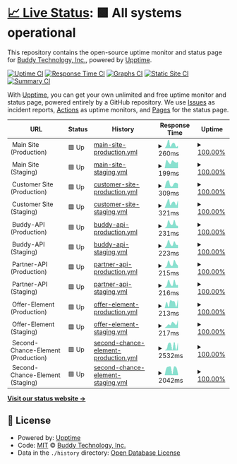 # [📈 Live Status](https://Buddy-Technology.github.io/buddy-status): <!--live status--> **🟩 All systems operational**

This repository contains the open-source uptime monitor and status page for [Buddy Technology, Inc.](https://buddy.insure), powered by [Upptime](https://github.com/upptime/upptime).

[![Uptime CI](https://github.com/Buddy-Technology/buddy-status/workflows/Uptime%20CI/badge.svg)](https://github.com/Buddy-Technology/buddy-status/actions?query=workflow%3A%22Uptime+CI%22)
[![Response Time CI](https://github.com/Buddy-Technology/buddy-status/workflows/Response%20Time%20CI/badge.svg)](https://github.com/Buddy-Technology/buddy-status/actions?query=workflow%3A%22Response+Time+CI%22)
[![Graphs CI](https://github.com/Buddy-Technology/buddy-status/workflows/Graphs%20CI/badge.svg)](https://github.com/Buddy-Technology/buddy-status/actions?query=workflow%3A%22Graphs+CI%22)
[![Static Site CI](https://github.com/Buddy-Technology/buddy-status/workflows/Static%20Site%20CI/badge.svg)](https://github.com/Buddy-Technology/buddy-status/actions?query=workflow%3A%22Static+Site+CI%22)
[![Summary CI](https://github.com/Buddy-Technology/buddy-status/workflows/Summary%20CI/badge.svg)](https://github.com/Buddy-Technology/buddy-status/actions?query=workflow%3A%22Summary+CI%22)

With [Upptime](https://upptime.js.org), you can get your own unlimited and free uptime monitor and status page, powered entirely by a GitHub repository. We use [Issues](https://github.com/Buddy-Technology/buddy-status/issues) as incident reports, [Actions](https://github.com/Buddy-Technology/buddy-status/actions) as uptime monitors, and [Pages](https://Buddy-Technology.github.io/buddy-status) for the status page.

<!--start: status pages-->
<!-- This summary is generated by Upptime (https://github.com/upptime/upptime) -->
<!-- Do not edit this manually, your changes will be overwritten -->
<!-- prettier-ignore -->
| URL | Status | History | Response Time | Uptime |
| --- | ------ | ------- | ------------- | ------ |
| <img alt="" src="https://icons.duckduckgo.com/ip3/null.ico" height="13"> Main Site (Production) | 🟩 Up | [main-site-production.yml](https://github.com/Buddy-Technology/buddy-status/commits/HEAD/history/main-site-production.yml) | <details><summary><img alt="Response time graph" src="./graphs/main-site-production/response-time-week.png" height="20"> 260ms</summary><br><a href="https://buddy-status.buddy.insure/history/main-site-production"><img alt="Response time 359" src="https://img.shields.io/endpoint?url=https%3A%2F%2Fraw.githubusercontent.com%2FBuddy-Technology%2Fbuddy-status%2FHEAD%2Fapi%2Fmain-site-production%2Fresponse-time.json"></a><br><a href="https://buddy-status.buddy.insure/history/main-site-production"><img alt="24-hour response time 209" src="https://img.shields.io/endpoint?url=https%3A%2F%2Fraw.githubusercontent.com%2FBuddy-Technology%2Fbuddy-status%2FHEAD%2Fapi%2Fmain-site-production%2Fresponse-time-day.json"></a><br><a href="https://buddy-status.buddy.insure/history/main-site-production"><img alt="7-day response time 260" src="https://img.shields.io/endpoint?url=https%3A%2F%2Fraw.githubusercontent.com%2FBuddy-Technology%2Fbuddy-status%2FHEAD%2Fapi%2Fmain-site-production%2Fresponse-time-week.json"></a><br><a href="https://buddy-status.buddy.insure/history/main-site-production"><img alt="30-day response time 408" src="https://img.shields.io/endpoint?url=https%3A%2F%2Fraw.githubusercontent.com%2FBuddy-Technology%2Fbuddy-status%2FHEAD%2Fapi%2Fmain-site-production%2Fresponse-time-month.json"></a><br><a href="https://buddy-status.buddy.insure/history/main-site-production"><img alt="1-year response time 359" src="https://img.shields.io/endpoint?url=https%3A%2F%2Fraw.githubusercontent.com%2FBuddy-Technology%2Fbuddy-status%2FHEAD%2Fapi%2Fmain-site-production%2Fresponse-time-year.json"></a></details> | <details><summary><a href="https://buddy-status.buddy.insure/history/main-site-production">100.00%</a></summary><a href="https://buddy-status.buddy.insure/history/main-site-production"><img alt="All-time uptime 100.00%" src="https://img.shields.io/endpoint?url=https%3A%2F%2Fraw.githubusercontent.com%2FBuddy-Technology%2Fbuddy-status%2FHEAD%2Fapi%2Fmain-site-production%2Fuptime.json"></a><br><a href="https://buddy-status.buddy.insure/history/main-site-production"><img alt="24-hour uptime 100.00%" src="https://img.shields.io/endpoint?url=https%3A%2F%2Fraw.githubusercontent.com%2FBuddy-Technology%2Fbuddy-status%2FHEAD%2Fapi%2Fmain-site-production%2Fuptime-day.json"></a><br><a href="https://buddy-status.buddy.insure/history/main-site-production"><img alt="7-day uptime 100.00%" src="https://img.shields.io/endpoint?url=https%3A%2F%2Fraw.githubusercontent.com%2FBuddy-Technology%2Fbuddy-status%2FHEAD%2Fapi%2Fmain-site-production%2Fuptime-week.json"></a><br><a href="https://buddy-status.buddy.insure/history/main-site-production"><img alt="30-day uptime 100.00%" src="https://img.shields.io/endpoint?url=https%3A%2F%2Fraw.githubusercontent.com%2FBuddy-Technology%2Fbuddy-status%2FHEAD%2Fapi%2Fmain-site-production%2Fuptime-month.json"></a><br><a href="https://buddy-status.buddy.insure/history/main-site-production"><img alt="1-year uptime 100.00%" src="https://img.shields.io/endpoint?url=https%3A%2F%2Fraw.githubusercontent.com%2FBuddy-Technology%2Fbuddy-status%2FHEAD%2Fapi%2Fmain-site-production%2Fuptime-year.json"></a></details>
| <img alt="" src="https://icons.duckduckgo.com/ip3/null.ico" height="13"> Main Site (Staging) | 🟩 Up | [main-site-staging.yml](https://github.com/Buddy-Technology/buddy-status/commits/HEAD/history/main-site-staging.yml) | <details><summary><img alt="Response time graph" src="./graphs/main-site-staging/response-time-week.png" height="20"> 199ms</summary><br><a href="https://buddy-status.buddy.insure/history/main-site-staging"><img alt="Response time 332" src="https://img.shields.io/endpoint?url=https%3A%2F%2Fraw.githubusercontent.com%2FBuddy-Technology%2Fbuddy-status%2FHEAD%2Fapi%2Fmain-site-staging%2Fresponse-time.json"></a><br><a href="https://buddy-status.buddy.insure/history/main-site-staging"><img alt="24-hour response time 199" src="https://img.shields.io/endpoint?url=https%3A%2F%2Fraw.githubusercontent.com%2FBuddy-Technology%2Fbuddy-status%2FHEAD%2Fapi%2Fmain-site-staging%2Fresponse-time-day.json"></a><br><a href="https://buddy-status.buddy.insure/history/main-site-staging"><img alt="7-day response time 199" src="https://img.shields.io/endpoint?url=https%3A%2F%2Fraw.githubusercontent.com%2FBuddy-Technology%2Fbuddy-status%2FHEAD%2Fapi%2Fmain-site-staging%2Fresponse-time-week.json"></a><br><a href="https://buddy-status.buddy.insure/history/main-site-staging"><img alt="30-day response time 391" src="https://img.shields.io/endpoint?url=https%3A%2F%2Fraw.githubusercontent.com%2FBuddy-Technology%2Fbuddy-status%2FHEAD%2Fapi%2Fmain-site-staging%2Fresponse-time-month.json"></a><br><a href="https://buddy-status.buddy.insure/history/main-site-staging"><img alt="1-year response time 327" src="https://img.shields.io/endpoint?url=https%3A%2F%2Fraw.githubusercontent.com%2FBuddy-Technology%2Fbuddy-status%2FHEAD%2Fapi%2Fmain-site-staging%2Fresponse-time-year.json"></a></details> | <details><summary><a href="https://buddy-status.buddy.insure/history/main-site-staging">100.00%</a></summary><a href="https://buddy-status.buddy.insure/history/main-site-staging"><img alt="All-time uptime 100.00%" src="https://img.shields.io/endpoint?url=https%3A%2F%2Fraw.githubusercontent.com%2FBuddy-Technology%2Fbuddy-status%2FHEAD%2Fapi%2Fmain-site-staging%2Fuptime.json"></a><br><a href="https://buddy-status.buddy.insure/history/main-site-staging"><img alt="24-hour uptime 100.00%" src="https://img.shields.io/endpoint?url=https%3A%2F%2Fraw.githubusercontent.com%2FBuddy-Technology%2Fbuddy-status%2FHEAD%2Fapi%2Fmain-site-staging%2Fuptime-day.json"></a><br><a href="https://buddy-status.buddy.insure/history/main-site-staging"><img alt="7-day uptime 100.00%" src="https://img.shields.io/endpoint?url=https%3A%2F%2Fraw.githubusercontent.com%2FBuddy-Technology%2Fbuddy-status%2FHEAD%2Fapi%2Fmain-site-staging%2Fuptime-week.json"></a><br><a href="https://buddy-status.buddy.insure/history/main-site-staging"><img alt="30-day uptime 100.00%" src="https://img.shields.io/endpoint?url=https%3A%2F%2Fraw.githubusercontent.com%2FBuddy-Technology%2Fbuddy-status%2FHEAD%2Fapi%2Fmain-site-staging%2Fuptime-month.json"></a><br><a href="https://buddy-status.buddy.insure/history/main-site-staging"><img alt="1-year uptime 100.00%" src="https://img.shields.io/endpoint?url=https%3A%2F%2Fraw.githubusercontent.com%2FBuddy-Technology%2Fbuddy-status%2FHEAD%2Fapi%2Fmain-site-staging%2Fuptime-year.json"></a></details>
| <img alt="" src="https://icons.duckduckgo.com/ip3/null.ico" height="13"> Customer Site (Production) | 🟩 Up | [customer-site-production.yml](https://github.com/Buddy-Technology/buddy-status/commits/HEAD/history/customer-site-production.yml) | <details><summary><img alt="Response time graph" src="./graphs/customer-site-production/response-time-week.png" height="20"> 309ms</summary><br><a href="https://buddy-status.buddy.insure/history/customer-site-production"><img alt="Response time 328" src="https://img.shields.io/endpoint?url=https%3A%2F%2Fraw.githubusercontent.com%2FBuddy-Technology%2Fbuddy-status%2FHEAD%2Fapi%2Fcustomer-site-production%2Fresponse-time.json"></a><br><a href="https://buddy-status.buddy.insure/history/customer-site-production"><img alt="24-hour response time 471" src="https://img.shields.io/endpoint?url=https%3A%2F%2Fraw.githubusercontent.com%2FBuddy-Technology%2Fbuddy-status%2FHEAD%2Fapi%2Fcustomer-site-production%2Fresponse-time-day.json"></a><br><a href="https://buddy-status.buddy.insure/history/customer-site-production"><img alt="7-day response time 309" src="https://img.shields.io/endpoint?url=https%3A%2F%2Fraw.githubusercontent.com%2FBuddy-Technology%2Fbuddy-status%2FHEAD%2Fapi%2Fcustomer-site-production%2Fresponse-time-week.json"></a><br><a href="https://buddy-status.buddy.insure/history/customer-site-production"><img alt="30-day response time 373" src="https://img.shields.io/endpoint?url=https%3A%2F%2Fraw.githubusercontent.com%2FBuddy-Technology%2Fbuddy-status%2FHEAD%2Fapi%2Fcustomer-site-production%2Fresponse-time-month.json"></a><br><a href="https://buddy-status.buddy.insure/history/customer-site-production"><img alt="1-year response time 320" src="https://img.shields.io/endpoint?url=https%3A%2F%2Fraw.githubusercontent.com%2FBuddy-Technology%2Fbuddy-status%2FHEAD%2Fapi%2Fcustomer-site-production%2Fresponse-time-year.json"></a></details> | <details><summary><a href="https://buddy-status.buddy.insure/history/customer-site-production">100.00%</a></summary><a href="https://buddy-status.buddy.insure/history/customer-site-production"><img alt="All-time uptime 100.00%" src="https://img.shields.io/endpoint?url=https%3A%2F%2Fraw.githubusercontent.com%2FBuddy-Technology%2Fbuddy-status%2FHEAD%2Fapi%2Fcustomer-site-production%2Fuptime.json"></a><br><a href="https://buddy-status.buddy.insure/history/customer-site-production"><img alt="24-hour uptime 100.00%" src="https://img.shields.io/endpoint?url=https%3A%2F%2Fraw.githubusercontent.com%2FBuddy-Technology%2Fbuddy-status%2FHEAD%2Fapi%2Fcustomer-site-production%2Fuptime-day.json"></a><br><a href="https://buddy-status.buddy.insure/history/customer-site-production"><img alt="7-day uptime 100.00%" src="https://img.shields.io/endpoint?url=https%3A%2F%2Fraw.githubusercontent.com%2FBuddy-Technology%2Fbuddy-status%2FHEAD%2Fapi%2Fcustomer-site-production%2Fuptime-week.json"></a><br><a href="https://buddy-status.buddy.insure/history/customer-site-production"><img alt="30-day uptime 100.00%" src="https://img.shields.io/endpoint?url=https%3A%2F%2Fraw.githubusercontent.com%2FBuddy-Technology%2Fbuddy-status%2FHEAD%2Fapi%2Fcustomer-site-production%2Fuptime-month.json"></a><br><a href="https://buddy-status.buddy.insure/history/customer-site-production"><img alt="1-year uptime 100.00%" src="https://img.shields.io/endpoint?url=https%3A%2F%2Fraw.githubusercontent.com%2FBuddy-Technology%2Fbuddy-status%2FHEAD%2Fapi%2Fcustomer-site-production%2Fuptime-year.json"></a></details>
| <img alt="" src="https://icons.duckduckgo.com/ip3/null.ico" height="13"> Customer Site (Staging) | 🟩 Up | [customer-site-staging.yml](https://github.com/Buddy-Technology/buddy-status/commits/HEAD/history/customer-site-staging.yml) | <details><summary><img alt="Response time graph" src="./graphs/customer-site-staging/response-time-week.png" height="20"> 321ms</summary><br><a href="https://buddy-status.buddy.insure/history/customer-site-staging"><img alt="Response time 297" src="https://img.shields.io/endpoint?url=https%3A%2F%2Fraw.githubusercontent.com%2FBuddy-Technology%2Fbuddy-status%2FHEAD%2Fapi%2Fcustomer-site-staging%2Fresponse-time.json"></a><br><a href="https://buddy-status.buddy.insure/history/customer-site-staging"><img alt="24-hour response time 411" src="https://img.shields.io/endpoint?url=https%3A%2F%2Fraw.githubusercontent.com%2FBuddy-Technology%2Fbuddy-status%2FHEAD%2Fapi%2Fcustomer-site-staging%2Fresponse-time-day.json"></a><br><a href="https://buddy-status.buddy.insure/history/customer-site-staging"><img alt="7-day response time 321" src="https://img.shields.io/endpoint?url=https%3A%2F%2Fraw.githubusercontent.com%2FBuddy-Technology%2Fbuddy-status%2FHEAD%2Fapi%2Fcustomer-site-staging%2Fresponse-time-week.json"></a><br><a href="https://buddy-status.buddy.insure/history/customer-site-staging"><img alt="30-day response time 323" src="https://img.shields.io/endpoint?url=https%3A%2F%2Fraw.githubusercontent.com%2FBuddy-Technology%2Fbuddy-status%2FHEAD%2Fapi%2Fcustomer-site-staging%2Fresponse-time-month.json"></a><br><a href="https://buddy-status.buddy.insure/history/customer-site-staging"><img alt="1-year response time 292" src="https://img.shields.io/endpoint?url=https%3A%2F%2Fraw.githubusercontent.com%2FBuddy-Technology%2Fbuddy-status%2FHEAD%2Fapi%2Fcustomer-site-staging%2Fresponse-time-year.json"></a></details> | <details><summary><a href="https://buddy-status.buddy.insure/history/customer-site-staging">100.00%</a></summary><a href="https://buddy-status.buddy.insure/history/customer-site-staging"><img alt="All-time uptime 100.00%" src="https://img.shields.io/endpoint?url=https%3A%2F%2Fraw.githubusercontent.com%2FBuddy-Technology%2Fbuddy-status%2FHEAD%2Fapi%2Fcustomer-site-staging%2Fuptime.json"></a><br><a href="https://buddy-status.buddy.insure/history/customer-site-staging"><img alt="24-hour uptime 100.00%" src="https://img.shields.io/endpoint?url=https%3A%2F%2Fraw.githubusercontent.com%2FBuddy-Technology%2Fbuddy-status%2FHEAD%2Fapi%2Fcustomer-site-staging%2Fuptime-day.json"></a><br><a href="https://buddy-status.buddy.insure/history/customer-site-staging"><img alt="7-day uptime 100.00%" src="https://img.shields.io/endpoint?url=https%3A%2F%2Fraw.githubusercontent.com%2FBuddy-Technology%2Fbuddy-status%2FHEAD%2Fapi%2Fcustomer-site-staging%2Fuptime-week.json"></a><br><a href="https://buddy-status.buddy.insure/history/customer-site-staging"><img alt="30-day uptime 100.00%" src="https://img.shields.io/endpoint?url=https%3A%2F%2Fraw.githubusercontent.com%2FBuddy-Technology%2Fbuddy-status%2FHEAD%2Fapi%2Fcustomer-site-staging%2Fuptime-month.json"></a><br><a href="https://buddy-status.buddy.insure/history/customer-site-staging"><img alt="1-year uptime 100.00%" src="https://img.shields.io/endpoint?url=https%3A%2F%2Fraw.githubusercontent.com%2FBuddy-Technology%2Fbuddy-status%2FHEAD%2Fapi%2Fcustomer-site-staging%2Fuptime-year.json"></a></details>
| <img alt="" src="https://icons.duckduckgo.com/ip3/null.ico" height="13"> Buddy-API (Production) | 🟩 Up | [buddy-api-production.yml](https://github.com/Buddy-Technology/buddy-status/commits/HEAD/history/buddy-api-production.yml) | <details><summary><img alt="Response time graph" src="./graphs/buddy-api-production/response-time-week.png" height="20"> 231ms</summary><br><a href="https://buddy-status.buddy.insure/history/buddy-api-production"><img alt="Response time 210" src="https://img.shields.io/endpoint?url=https%3A%2F%2Fraw.githubusercontent.com%2FBuddy-Technology%2Fbuddy-status%2FHEAD%2Fapi%2Fbuddy-api-production%2Fresponse-time.json"></a><br><a href="https://buddy-status.buddy.insure/history/buddy-api-production"><img alt="24-hour response time 339" src="https://img.shields.io/endpoint?url=https%3A%2F%2Fraw.githubusercontent.com%2FBuddy-Technology%2Fbuddy-status%2FHEAD%2Fapi%2Fbuddy-api-production%2Fresponse-time-day.json"></a><br><a href="https://buddy-status.buddy.insure/history/buddy-api-production"><img alt="7-day response time 231" src="https://img.shields.io/endpoint?url=https%3A%2F%2Fraw.githubusercontent.com%2FBuddy-Technology%2Fbuddy-status%2FHEAD%2Fapi%2Fbuddy-api-production%2Fresponse-time-week.json"></a><br><a href="https://buddy-status.buddy.insure/history/buddy-api-production"><img alt="30-day response time 195" src="https://img.shields.io/endpoint?url=https%3A%2F%2Fraw.githubusercontent.com%2FBuddy-Technology%2Fbuddy-status%2FHEAD%2Fapi%2Fbuddy-api-production%2Fresponse-time-month.json"></a><br><a href="https://buddy-status.buddy.insure/history/buddy-api-production"><img alt="1-year response time 215" src="https://img.shields.io/endpoint?url=https%3A%2F%2Fraw.githubusercontent.com%2FBuddy-Technology%2Fbuddy-status%2FHEAD%2Fapi%2Fbuddy-api-production%2Fresponse-time-year.json"></a></details> | <details><summary><a href="https://buddy-status.buddy.insure/history/buddy-api-production">100.00%</a></summary><a href="https://buddy-status.buddy.insure/history/buddy-api-production"><img alt="All-time uptime 100.00%" src="https://img.shields.io/endpoint?url=https%3A%2F%2Fraw.githubusercontent.com%2FBuddy-Technology%2Fbuddy-status%2FHEAD%2Fapi%2Fbuddy-api-production%2Fuptime.json"></a><br><a href="https://buddy-status.buddy.insure/history/buddy-api-production"><img alt="24-hour uptime 100.00%" src="https://img.shields.io/endpoint?url=https%3A%2F%2Fraw.githubusercontent.com%2FBuddy-Technology%2Fbuddy-status%2FHEAD%2Fapi%2Fbuddy-api-production%2Fuptime-day.json"></a><br><a href="https://buddy-status.buddy.insure/history/buddy-api-production"><img alt="7-day uptime 100.00%" src="https://img.shields.io/endpoint?url=https%3A%2F%2Fraw.githubusercontent.com%2FBuddy-Technology%2Fbuddy-status%2FHEAD%2Fapi%2Fbuddy-api-production%2Fuptime-week.json"></a><br><a href="https://buddy-status.buddy.insure/history/buddy-api-production"><img alt="30-day uptime 100.00%" src="https://img.shields.io/endpoint?url=https%3A%2F%2Fraw.githubusercontent.com%2FBuddy-Technology%2Fbuddy-status%2FHEAD%2Fapi%2Fbuddy-api-production%2Fuptime-month.json"></a><br><a href="https://buddy-status.buddy.insure/history/buddy-api-production"><img alt="1-year uptime 100.00%" src="https://img.shields.io/endpoint?url=https%3A%2F%2Fraw.githubusercontent.com%2FBuddy-Technology%2Fbuddy-status%2FHEAD%2Fapi%2Fbuddy-api-production%2Fuptime-year.json"></a></details>
| <img alt="" src="https://icons.duckduckgo.com/ip3/null.ico" height="13"> Buddy-API (Staging) | 🟩 Up | [buddy-api-staging.yml](https://github.com/Buddy-Technology/buddy-status/commits/HEAD/history/buddy-api-staging.yml) | <details><summary><img alt="Response time graph" src="./graphs/buddy-api-staging/response-time-week.png" height="20"> 223ms</summary><br><a href="https://buddy-status.buddy.insure/history/buddy-api-staging"><img alt="Response time 196" src="https://img.shields.io/endpoint?url=https%3A%2F%2Fraw.githubusercontent.com%2FBuddy-Technology%2Fbuddy-status%2FHEAD%2Fapi%2Fbuddy-api-staging%2Fresponse-time.json"></a><br><a href="https://buddy-status.buddy.insure/history/buddy-api-staging"><img alt="24-hour response time 365" src="https://img.shields.io/endpoint?url=https%3A%2F%2Fraw.githubusercontent.com%2FBuddy-Technology%2Fbuddy-status%2FHEAD%2Fapi%2Fbuddy-api-staging%2Fresponse-time-day.json"></a><br><a href="https://buddy-status.buddy.insure/history/buddy-api-staging"><img alt="7-day response time 223" src="https://img.shields.io/endpoint?url=https%3A%2F%2Fraw.githubusercontent.com%2FBuddy-Technology%2Fbuddy-status%2FHEAD%2Fapi%2Fbuddy-api-staging%2Fresponse-time-week.json"></a><br><a href="https://buddy-status.buddy.insure/history/buddy-api-staging"><img alt="30-day response time 190" src="https://img.shields.io/endpoint?url=https%3A%2F%2Fraw.githubusercontent.com%2FBuddy-Technology%2Fbuddy-status%2FHEAD%2Fapi%2Fbuddy-api-staging%2Fresponse-time-month.json"></a><br><a href="https://buddy-status.buddy.insure/history/buddy-api-staging"><img alt="1-year response time 199" src="https://img.shields.io/endpoint?url=https%3A%2F%2Fraw.githubusercontent.com%2FBuddy-Technology%2Fbuddy-status%2FHEAD%2Fapi%2Fbuddy-api-staging%2Fresponse-time-year.json"></a></details> | <details><summary><a href="https://buddy-status.buddy.insure/history/buddy-api-staging">100.00%</a></summary><a href="https://buddy-status.buddy.insure/history/buddy-api-staging"><img alt="All-time uptime 100.00%" src="https://img.shields.io/endpoint?url=https%3A%2F%2Fraw.githubusercontent.com%2FBuddy-Technology%2Fbuddy-status%2FHEAD%2Fapi%2Fbuddy-api-staging%2Fuptime.json"></a><br><a href="https://buddy-status.buddy.insure/history/buddy-api-staging"><img alt="24-hour uptime 100.00%" src="https://img.shields.io/endpoint?url=https%3A%2F%2Fraw.githubusercontent.com%2FBuddy-Technology%2Fbuddy-status%2FHEAD%2Fapi%2Fbuddy-api-staging%2Fuptime-day.json"></a><br><a href="https://buddy-status.buddy.insure/history/buddy-api-staging"><img alt="7-day uptime 100.00%" src="https://img.shields.io/endpoint?url=https%3A%2F%2Fraw.githubusercontent.com%2FBuddy-Technology%2Fbuddy-status%2FHEAD%2Fapi%2Fbuddy-api-staging%2Fuptime-week.json"></a><br><a href="https://buddy-status.buddy.insure/history/buddy-api-staging"><img alt="30-day uptime 100.00%" src="https://img.shields.io/endpoint?url=https%3A%2F%2Fraw.githubusercontent.com%2FBuddy-Technology%2Fbuddy-status%2FHEAD%2Fapi%2Fbuddy-api-staging%2Fuptime-month.json"></a><br><a href="https://buddy-status.buddy.insure/history/buddy-api-staging"><img alt="1-year uptime 100.00%" src="https://img.shields.io/endpoint?url=https%3A%2F%2Fraw.githubusercontent.com%2FBuddy-Technology%2Fbuddy-status%2FHEAD%2Fapi%2Fbuddy-api-staging%2Fuptime-year.json"></a></details>
| <img alt="" src="https://icons.duckduckgo.com/ip3/null.ico" height="13"> Partner-API (Production) | 🟩 Up | [partner-api-production.yml](https://github.com/Buddy-Technology/buddy-status/commits/HEAD/history/partner-api-production.yml) | <details><summary><img alt="Response time graph" src="./graphs/partner-api-production/response-time-week.png" height="20"> 215ms</summary><br><a href="https://buddy-status.buddy.insure/history/partner-api-production"><img alt="Response time 189" src="https://img.shields.io/endpoint?url=https%3A%2F%2Fraw.githubusercontent.com%2FBuddy-Technology%2Fbuddy-status%2FHEAD%2Fapi%2Fpartner-api-production%2Fresponse-time.json"></a><br><a href="https://buddy-status.buddy.insure/history/partner-api-production"><img alt="24-hour response time 312" src="https://img.shields.io/endpoint?url=https%3A%2F%2Fraw.githubusercontent.com%2FBuddy-Technology%2Fbuddy-status%2FHEAD%2Fapi%2Fpartner-api-production%2Fresponse-time-day.json"></a><br><a href="https://buddy-status.buddy.insure/history/partner-api-production"><img alt="7-day response time 215" src="https://img.shields.io/endpoint?url=https%3A%2F%2Fraw.githubusercontent.com%2FBuddy-Technology%2Fbuddy-status%2FHEAD%2Fapi%2Fpartner-api-production%2Fresponse-time-week.json"></a><br><a href="https://buddy-status.buddy.insure/history/partner-api-production"><img alt="30-day response time 186" src="https://img.shields.io/endpoint?url=https%3A%2F%2Fraw.githubusercontent.com%2FBuddy-Technology%2Fbuddy-status%2FHEAD%2Fapi%2Fpartner-api-production%2Fresponse-time-month.json"></a><br><a href="https://buddy-status.buddy.insure/history/partner-api-production"><img alt="1-year response time 190" src="https://img.shields.io/endpoint?url=https%3A%2F%2Fraw.githubusercontent.com%2FBuddy-Technology%2Fbuddy-status%2FHEAD%2Fapi%2Fpartner-api-production%2Fresponse-time-year.json"></a></details> | <details><summary><a href="https://buddy-status.buddy.insure/history/partner-api-production">100.00%</a></summary><a href="https://buddy-status.buddy.insure/history/partner-api-production"><img alt="All-time uptime 100.00%" src="https://img.shields.io/endpoint?url=https%3A%2F%2Fraw.githubusercontent.com%2FBuddy-Technology%2Fbuddy-status%2FHEAD%2Fapi%2Fpartner-api-production%2Fuptime.json"></a><br><a href="https://buddy-status.buddy.insure/history/partner-api-production"><img alt="24-hour uptime 100.00%" src="https://img.shields.io/endpoint?url=https%3A%2F%2Fraw.githubusercontent.com%2FBuddy-Technology%2Fbuddy-status%2FHEAD%2Fapi%2Fpartner-api-production%2Fuptime-day.json"></a><br><a href="https://buddy-status.buddy.insure/history/partner-api-production"><img alt="7-day uptime 100.00%" src="https://img.shields.io/endpoint?url=https%3A%2F%2Fraw.githubusercontent.com%2FBuddy-Technology%2Fbuddy-status%2FHEAD%2Fapi%2Fpartner-api-production%2Fuptime-week.json"></a><br><a href="https://buddy-status.buddy.insure/history/partner-api-production"><img alt="30-day uptime 100.00%" src="https://img.shields.io/endpoint?url=https%3A%2F%2Fraw.githubusercontent.com%2FBuddy-Technology%2Fbuddy-status%2FHEAD%2Fapi%2Fpartner-api-production%2Fuptime-month.json"></a><br><a href="https://buddy-status.buddy.insure/history/partner-api-production"><img alt="1-year uptime 100.00%" src="https://img.shields.io/endpoint?url=https%3A%2F%2Fraw.githubusercontent.com%2FBuddy-Technology%2Fbuddy-status%2FHEAD%2Fapi%2Fpartner-api-production%2Fuptime-year.json"></a></details>
| <img alt="" src="https://icons.duckduckgo.com/ip3/null.ico" height="13"> Partner-API (Staging) | 🟩 Up | [partner-api-staging.yml](https://github.com/Buddy-Technology/buddy-status/commits/HEAD/history/partner-api-staging.yml) | <details><summary><img alt="Response time graph" src="./graphs/partner-api-staging/response-time-week.png" height="20"> 216ms</summary><br><a href="https://buddy-status.buddy.insure/history/partner-api-staging"><img alt="Response time 187" src="https://img.shields.io/endpoint?url=https%3A%2F%2Fraw.githubusercontent.com%2FBuddy-Technology%2Fbuddy-status%2FHEAD%2Fapi%2Fpartner-api-staging%2Fresponse-time.json"></a><br><a href="https://buddy-status.buddy.insure/history/partner-api-staging"><img alt="24-hour response time 309" src="https://img.shields.io/endpoint?url=https%3A%2F%2Fraw.githubusercontent.com%2FBuddy-Technology%2Fbuddy-status%2FHEAD%2Fapi%2Fpartner-api-staging%2Fresponse-time-day.json"></a><br><a href="https://buddy-status.buddy.insure/history/partner-api-staging"><img alt="7-day response time 216" src="https://img.shields.io/endpoint?url=https%3A%2F%2Fraw.githubusercontent.com%2FBuddy-Technology%2Fbuddy-status%2FHEAD%2Fapi%2Fpartner-api-staging%2Fresponse-time-week.json"></a><br><a href="https://buddy-status.buddy.insure/history/partner-api-staging"><img alt="30-day response time 190" src="https://img.shields.io/endpoint?url=https%3A%2F%2Fraw.githubusercontent.com%2FBuddy-Technology%2Fbuddy-status%2FHEAD%2Fapi%2Fpartner-api-staging%2Fresponse-time-month.json"></a><br><a href="https://buddy-status.buddy.insure/history/partner-api-staging"><img alt="1-year response time 190" src="https://img.shields.io/endpoint?url=https%3A%2F%2Fraw.githubusercontent.com%2FBuddy-Technology%2Fbuddy-status%2FHEAD%2Fapi%2Fpartner-api-staging%2Fresponse-time-year.json"></a></details> | <details><summary><a href="https://buddy-status.buddy.insure/history/partner-api-staging">100.00%</a></summary><a href="https://buddy-status.buddy.insure/history/partner-api-staging"><img alt="All-time uptime 100.00%" src="https://img.shields.io/endpoint?url=https%3A%2F%2Fraw.githubusercontent.com%2FBuddy-Technology%2Fbuddy-status%2FHEAD%2Fapi%2Fpartner-api-staging%2Fuptime.json"></a><br><a href="https://buddy-status.buddy.insure/history/partner-api-staging"><img alt="24-hour uptime 100.00%" src="https://img.shields.io/endpoint?url=https%3A%2F%2Fraw.githubusercontent.com%2FBuddy-Technology%2Fbuddy-status%2FHEAD%2Fapi%2Fpartner-api-staging%2Fuptime-day.json"></a><br><a href="https://buddy-status.buddy.insure/history/partner-api-staging"><img alt="7-day uptime 100.00%" src="https://img.shields.io/endpoint?url=https%3A%2F%2Fraw.githubusercontent.com%2FBuddy-Technology%2Fbuddy-status%2FHEAD%2Fapi%2Fpartner-api-staging%2Fuptime-week.json"></a><br><a href="https://buddy-status.buddy.insure/history/partner-api-staging"><img alt="30-day uptime 100.00%" src="https://img.shields.io/endpoint?url=https%3A%2F%2Fraw.githubusercontent.com%2FBuddy-Technology%2Fbuddy-status%2FHEAD%2Fapi%2Fpartner-api-staging%2Fuptime-month.json"></a><br><a href="https://buddy-status.buddy.insure/history/partner-api-staging"><img alt="1-year uptime 100.00%" src="https://img.shields.io/endpoint?url=https%3A%2F%2Fraw.githubusercontent.com%2FBuddy-Technology%2Fbuddy-status%2FHEAD%2Fapi%2Fpartner-api-staging%2Fuptime-year.json"></a></details>
| <img alt="" src="https://icons.duckduckgo.com/ip3/null.ico" height="13"> Offer-Element (Production) | 🟩 Up | [offer-element-production.yml](https://github.com/Buddy-Technology/buddy-status/commits/HEAD/history/offer-element-production.yml) | <details><summary><img alt="Response time graph" src="./graphs/offer-element-production/response-time-week.png" height="20"> 213ms</summary><br><a href="https://buddy-status.buddy.insure/history/offer-element-production"><img alt="Response time 199" src="https://img.shields.io/endpoint?url=https%3A%2F%2Fraw.githubusercontent.com%2FBuddy-Technology%2Fbuddy-status%2FHEAD%2Fapi%2Foffer-element-production%2Fresponse-time.json"></a><br><a href="https://buddy-status.buddy.insure/history/offer-element-production"><img alt="24-hour response time 39" src="https://img.shields.io/endpoint?url=https%3A%2F%2Fraw.githubusercontent.com%2FBuddy-Technology%2Fbuddy-status%2FHEAD%2Fapi%2Foffer-element-production%2Fresponse-time-day.json"></a><br><a href="https://buddy-status.buddy.insure/history/offer-element-production"><img alt="7-day response time 213" src="https://img.shields.io/endpoint?url=https%3A%2F%2Fraw.githubusercontent.com%2FBuddy-Technology%2Fbuddy-status%2FHEAD%2Fapi%2Foffer-element-production%2Fresponse-time-week.json"></a><br><a href="https://buddy-status.buddy.insure/history/offer-element-production"><img alt="30-day response time 200" src="https://img.shields.io/endpoint?url=https%3A%2F%2Fraw.githubusercontent.com%2FBuddy-Technology%2Fbuddy-status%2FHEAD%2Fapi%2Foffer-element-production%2Fresponse-time-month.json"></a><br><a href="https://buddy-status.buddy.insure/history/offer-element-production"><img alt="1-year response time 192" src="https://img.shields.io/endpoint?url=https%3A%2F%2Fraw.githubusercontent.com%2FBuddy-Technology%2Fbuddy-status%2FHEAD%2Fapi%2Foffer-element-production%2Fresponse-time-year.json"></a></details> | <details><summary><a href="https://buddy-status.buddy.insure/history/offer-element-production">100.00%</a></summary><a href="https://buddy-status.buddy.insure/history/offer-element-production"><img alt="All-time uptime 100.00%" src="https://img.shields.io/endpoint?url=https%3A%2F%2Fraw.githubusercontent.com%2FBuddy-Technology%2Fbuddy-status%2FHEAD%2Fapi%2Foffer-element-production%2Fuptime.json"></a><br><a href="https://buddy-status.buddy.insure/history/offer-element-production"><img alt="24-hour uptime 100.00%" src="https://img.shields.io/endpoint?url=https%3A%2F%2Fraw.githubusercontent.com%2FBuddy-Technology%2Fbuddy-status%2FHEAD%2Fapi%2Foffer-element-production%2Fuptime-day.json"></a><br><a href="https://buddy-status.buddy.insure/history/offer-element-production"><img alt="7-day uptime 100.00%" src="https://img.shields.io/endpoint?url=https%3A%2F%2Fraw.githubusercontent.com%2FBuddy-Technology%2Fbuddy-status%2FHEAD%2Fapi%2Foffer-element-production%2Fuptime-week.json"></a><br><a href="https://buddy-status.buddy.insure/history/offer-element-production"><img alt="30-day uptime 100.00%" src="https://img.shields.io/endpoint?url=https%3A%2F%2Fraw.githubusercontent.com%2FBuddy-Technology%2Fbuddy-status%2FHEAD%2Fapi%2Foffer-element-production%2Fuptime-month.json"></a><br><a href="https://buddy-status.buddy.insure/history/offer-element-production"><img alt="1-year uptime 100.00%" src="https://img.shields.io/endpoint?url=https%3A%2F%2Fraw.githubusercontent.com%2FBuddy-Technology%2Fbuddy-status%2FHEAD%2Fapi%2Foffer-element-production%2Fuptime-year.json"></a></details>
| <img alt="" src="https://icons.duckduckgo.com/ip3/null.ico" height="13"> Offer-Element (Staging) | 🟩 Up | [offer-element-staging.yml](https://github.com/Buddy-Technology/buddy-status/commits/HEAD/history/offer-element-staging.yml) | <details><summary><img alt="Response time graph" src="./graphs/offer-element-staging/response-time-week.png" height="20"> 217ms</summary><br><a href="https://buddy-status.buddy.insure/history/offer-element-staging"><img alt="Response time 169" src="https://img.shields.io/endpoint?url=https%3A%2F%2Fraw.githubusercontent.com%2FBuddy-Technology%2Fbuddy-status%2FHEAD%2Fapi%2Foffer-element-staging%2Fresponse-time.json"></a><br><a href="https://buddy-status.buddy.insure/history/offer-element-staging"><img alt="24-hour response time 442" src="https://img.shields.io/endpoint?url=https%3A%2F%2Fraw.githubusercontent.com%2FBuddy-Technology%2Fbuddy-status%2FHEAD%2Fapi%2Foffer-element-staging%2Fresponse-time-day.json"></a><br><a href="https://buddy-status.buddy.insure/history/offer-element-staging"><img alt="7-day response time 217" src="https://img.shields.io/endpoint?url=https%3A%2F%2Fraw.githubusercontent.com%2FBuddy-Technology%2Fbuddy-status%2FHEAD%2Fapi%2Foffer-element-staging%2Fresponse-time-week.json"></a><br><a href="https://buddy-status.buddy.insure/history/offer-element-staging"><img alt="30-day response time 160" src="https://img.shields.io/endpoint?url=https%3A%2F%2Fraw.githubusercontent.com%2FBuddy-Technology%2Fbuddy-status%2FHEAD%2Fapi%2Foffer-element-staging%2Fresponse-time-month.json"></a><br><a href="https://buddy-status.buddy.insure/history/offer-element-staging"><img alt="1-year response time 167" src="https://img.shields.io/endpoint?url=https%3A%2F%2Fraw.githubusercontent.com%2FBuddy-Technology%2Fbuddy-status%2FHEAD%2Fapi%2Foffer-element-staging%2Fresponse-time-year.json"></a></details> | <details><summary><a href="https://buddy-status.buddy.insure/history/offer-element-staging">100.00%</a></summary><a href="https://buddy-status.buddy.insure/history/offer-element-staging"><img alt="All-time uptime 100.00%" src="https://img.shields.io/endpoint?url=https%3A%2F%2Fraw.githubusercontent.com%2FBuddy-Technology%2Fbuddy-status%2FHEAD%2Fapi%2Foffer-element-staging%2Fuptime.json"></a><br><a href="https://buddy-status.buddy.insure/history/offer-element-staging"><img alt="24-hour uptime 100.00%" src="https://img.shields.io/endpoint?url=https%3A%2F%2Fraw.githubusercontent.com%2FBuddy-Technology%2Fbuddy-status%2FHEAD%2Fapi%2Foffer-element-staging%2Fuptime-day.json"></a><br><a href="https://buddy-status.buddy.insure/history/offer-element-staging"><img alt="7-day uptime 100.00%" src="https://img.shields.io/endpoint?url=https%3A%2F%2Fraw.githubusercontent.com%2FBuddy-Technology%2Fbuddy-status%2FHEAD%2Fapi%2Foffer-element-staging%2Fuptime-week.json"></a><br><a href="https://buddy-status.buddy.insure/history/offer-element-staging"><img alt="30-day uptime 100.00%" src="https://img.shields.io/endpoint?url=https%3A%2F%2Fraw.githubusercontent.com%2FBuddy-Technology%2Fbuddy-status%2FHEAD%2Fapi%2Foffer-element-staging%2Fuptime-month.json"></a><br><a href="https://buddy-status.buddy.insure/history/offer-element-staging"><img alt="1-year uptime 100.00%" src="https://img.shields.io/endpoint?url=https%3A%2F%2Fraw.githubusercontent.com%2FBuddy-Technology%2Fbuddy-status%2FHEAD%2Fapi%2Foffer-element-staging%2Fuptime-year.json"></a></details>
| <img alt="" src="https://icons.duckduckgo.com/ip3/null.ico" height="13"> Second-Chance-Element (Production) | 🟩 Up | [second-chance-element-production.yml](https://github.com/Buddy-Technology/buddy-status/commits/HEAD/history/second-chance-element-production.yml) | <details><summary><img alt="Response time graph" src="./graphs/second-chance-element-production/response-time-week.png" height="20"> 2532ms</summary><br><a href="https://buddy-status.buddy.insure/history/second-chance-element-production"><img alt="Response time 2670" src="https://img.shields.io/endpoint?url=https%3A%2F%2Fraw.githubusercontent.com%2FBuddy-Technology%2Fbuddy-status%2FHEAD%2Fapi%2Fsecond-chance-element-production%2Fresponse-time.json"></a><br><a href="https://buddy-status.buddy.insure/history/second-chance-element-production"><img alt="24-hour response time 3546" src="https://img.shields.io/endpoint?url=https%3A%2F%2Fraw.githubusercontent.com%2FBuddy-Technology%2Fbuddy-status%2FHEAD%2Fapi%2Fsecond-chance-element-production%2Fresponse-time-day.json"></a><br><a href="https://buddy-status.buddy.insure/history/second-chance-element-production"><img alt="7-day response time 2532" src="https://img.shields.io/endpoint?url=https%3A%2F%2Fraw.githubusercontent.com%2FBuddy-Technology%2Fbuddy-status%2FHEAD%2Fapi%2Fsecond-chance-element-production%2Fresponse-time-week.json"></a><br><a href="https://buddy-status.buddy.insure/history/second-chance-element-production"><img alt="30-day response time 2347" src="https://img.shields.io/endpoint?url=https%3A%2F%2Fraw.githubusercontent.com%2FBuddy-Technology%2Fbuddy-status%2FHEAD%2Fapi%2Fsecond-chance-element-production%2Fresponse-time-month.json"></a><br><a href="https://buddy-status.buddy.insure/history/second-chance-element-production"><img alt="1-year response time 2466" src="https://img.shields.io/endpoint?url=https%3A%2F%2Fraw.githubusercontent.com%2FBuddy-Technology%2Fbuddy-status%2FHEAD%2Fapi%2Fsecond-chance-element-production%2Fresponse-time-year.json"></a></details> | <details><summary><a href="https://buddy-status.buddy.insure/history/second-chance-element-production">100.00%</a></summary><a href="https://buddy-status.buddy.insure/history/second-chance-element-production"><img alt="All-time uptime 99.37%" src="https://img.shields.io/endpoint?url=https%3A%2F%2Fraw.githubusercontent.com%2FBuddy-Technology%2Fbuddy-status%2FHEAD%2Fapi%2Fsecond-chance-element-production%2Fuptime.json"></a><br><a href="https://buddy-status.buddy.insure/history/second-chance-element-production"><img alt="24-hour uptime 100.00%" src="https://img.shields.io/endpoint?url=https%3A%2F%2Fraw.githubusercontent.com%2FBuddy-Technology%2Fbuddy-status%2FHEAD%2Fapi%2Fsecond-chance-element-production%2Fuptime-day.json"></a><br><a href="https://buddy-status.buddy.insure/history/second-chance-element-production"><img alt="7-day uptime 100.00%" src="https://img.shields.io/endpoint?url=https%3A%2F%2Fraw.githubusercontent.com%2FBuddy-Technology%2Fbuddy-status%2FHEAD%2Fapi%2Fsecond-chance-element-production%2Fuptime-week.json"></a><br><a href="https://buddy-status.buddy.insure/history/second-chance-element-production"><img alt="30-day uptime 100.00%" src="https://img.shields.io/endpoint?url=https%3A%2F%2Fraw.githubusercontent.com%2FBuddy-Technology%2Fbuddy-status%2FHEAD%2Fapi%2Fsecond-chance-element-production%2Fuptime-month.json"></a><br><a href="https://buddy-status.buddy.insure/history/second-chance-element-production"><img alt="1-year uptime 100.00%" src="https://img.shields.io/endpoint?url=https%3A%2F%2Fraw.githubusercontent.com%2FBuddy-Technology%2Fbuddy-status%2FHEAD%2Fapi%2Fsecond-chance-element-production%2Fuptime-year.json"></a></details>
| <img alt="" src="https://icons.duckduckgo.com/ip3/null.ico" height="13"> Second-Chance-Element (Staging) | 🟩 Up | [second-chance-element-staging.yml](https://github.com/Buddy-Technology/buddy-status/commits/HEAD/history/second-chance-element-staging.yml) | <details><summary><img alt="Response time graph" src="./graphs/second-chance-element-staging/response-time-week.png" height="20"> 2042ms</summary><br><a href="https://buddy-status.buddy.insure/history/second-chance-element-staging"><img alt="Response time 2509" src="https://img.shields.io/endpoint?url=https%3A%2F%2Fraw.githubusercontent.com%2FBuddy-Technology%2Fbuddy-status%2FHEAD%2Fapi%2Fsecond-chance-element-staging%2Fresponse-time.json"></a><br><a href="https://buddy-status.buddy.insure/history/second-chance-element-staging"><img alt="24-hour response time 169" src="https://img.shields.io/endpoint?url=https%3A%2F%2Fraw.githubusercontent.com%2FBuddy-Technology%2Fbuddy-status%2FHEAD%2Fapi%2Fsecond-chance-element-staging%2Fresponse-time-day.json"></a><br><a href="https://buddy-status.buddy.insure/history/second-chance-element-staging"><img alt="7-day response time 2042" src="https://img.shields.io/endpoint?url=https%3A%2F%2Fraw.githubusercontent.com%2FBuddy-Technology%2Fbuddy-status%2FHEAD%2Fapi%2Fsecond-chance-element-staging%2Fresponse-time-week.json"></a><br><a href="https://buddy-status.buddy.insure/history/second-chance-element-staging"><img alt="30-day response time 2544" src="https://img.shields.io/endpoint?url=https%3A%2F%2Fraw.githubusercontent.com%2FBuddy-Technology%2Fbuddy-status%2FHEAD%2Fapi%2Fsecond-chance-element-staging%2Fresponse-time-month.json"></a><br><a href="https://buddy-status.buddy.insure/history/second-chance-element-staging"><img alt="1-year response time 2529" src="https://img.shields.io/endpoint?url=https%3A%2F%2Fraw.githubusercontent.com%2FBuddy-Technology%2Fbuddy-status%2FHEAD%2Fapi%2Fsecond-chance-element-staging%2Fresponse-time-year.json"></a></details> | <details><summary><a href="https://buddy-status.buddy.insure/history/second-chance-element-staging">100.00%</a></summary><a href="https://buddy-status.buddy.insure/history/second-chance-element-staging"><img alt="All-time uptime 99.98%" src="https://img.shields.io/endpoint?url=https%3A%2F%2Fraw.githubusercontent.com%2FBuddy-Technology%2Fbuddy-status%2FHEAD%2Fapi%2Fsecond-chance-element-staging%2Fuptime.json"></a><br><a href="https://buddy-status.buddy.insure/history/second-chance-element-staging"><img alt="24-hour uptime 100.00%" src="https://img.shields.io/endpoint?url=https%3A%2F%2Fraw.githubusercontent.com%2FBuddy-Technology%2Fbuddy-status%2FHEAD%2Fapi%2Fsecond-chance-element-staging%2Fuptime-day.json"></a><br><a href="https://buddy-status.buddy.insure/history/second-chance-element-staging"><img alt="7-day uptime 100.00%" src="https://img.shields.io/endpoint?url=https%3A%2F%2Fraw.githubusercontent.com%2FBuddy-Technology%2Fbuddy-status%2FHEAD%2Fapi%2Fsecond-chance-element-staging%2Fuptime-week.json"></a><br><a href="https://buddy-status.buddy.insure/history/second-chance-element-staging"><img alt="30-day uptime 100.00%" src="https://img.shields.io/endpoint?url=https%3A%2F%2Fraw.githubusercontent.com%2FBuddy-Technology%2Fbuddy-status%2FHEAD%2Fapi%2Fsecond-chance-element-staging%2Fuptime-month.json"></a><br><a href="https://buddy-status.buddy.insure/history/second-chance-element-staging"><img alt="1-year uptime 100.00%" src="https://img.shields.io/endpoint?url=https%3A%2F%2Fraw.githubusercontent.com%2FBuddy-Technology%2Fbuddy-status%2FHEAD%2Fapi%2Fsecond-chance-element-staging%2Fuptime-year.json"></a></details>

<!--end: status pages-->

[**Visit our status website →**](https://Buddy-Technology.github.io/buddy-status)

## 📄 License

- Powered by: [Upptime](https://github.com/upptime/upptime)
- Code: [MIT](./LICENSE) © [Buddy Technology, Inc.](https://buddy.insure)
- Data in the `./history` directory: [Open Database License](https://opendatacommons.org/licenses/odbl/1-0/)
